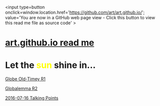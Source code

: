 <span style=display:none; >[You are now in a GitHub source code view - click this link to view Read Me file as a web page]
( http://art.github.io/#readme.md "View file as a web page." ) </span>
<input type=button onclick=window.location.href='https://github.com/art/art.github.io/'; 
value='You are now in a GitHub web page view - Click this button to view this read me file as source code' >


[art.github.io read me]( https://art.github.io/index.html#readme.md )
===


# Let the <span style=color:yellow >sun</span> shine in...



[Globe Old-Timey R1]( http://art.github.io/globes/old-timey/ )


[Globalemma R2]( Art.github.io/globes/globalemma/ )


[2016-07-16 Talking Points]( https://art.github.io/demo/5w/ )

